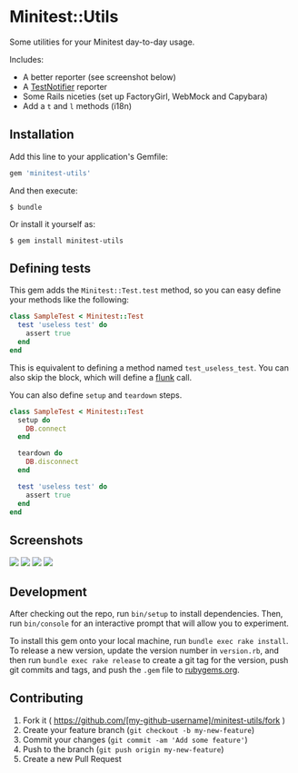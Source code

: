 # Minitest::Utils

Some utilities for your Minitest day-to-day usage.

Includes:

- A better reporter (see screenshot below)
- A [TestNotifier](http://github.com/fnando/test_notifier) reporter
- Some Rails niceties (set up FactoryGirl, WebMock and Capybara)
- Add a `t` and `l` methods (i18n)

## Installation

Add this line to your application's Gemfile:

```ruby
gem 'minitest-utils'
```

And then execute:

    $ bundle

Or install it yourself as:

    $ gem install minitest-utils

## Defining tests

This gem adds the `Minitest::Test.test` method, so you can easy define your methods like the following:

```ruby
class SampleTest < Minitest::Test
  test 'useless test' do
    assert true
  end
end
```

This is equivalent to defining a method named `test_useless_test`. You can also skip the block, which will define a [flunk](https://github.com/seattlerb/minitest/blob/77120c5b2511c4665610cda06c8058c801b28e7f/lib/minitest/assertions.rb#L477-L480) call.

You can also define `setup` and `teardown` steps.

```ruby
class SampleTest < Minitest::Test
  setup do
    DB.connect
  end

  teardown do
    DB.disconnect
  end

  test 'useless test' do
    assert true
  end
end
```

## Screenshots

![](https://raw.githubusercontent.com/fnando/minitest-utils/master/screenshots/light-failing.png)
![](https://raw.githubusercontent.com/fnando/minitest-utils/master/screenshots/light-success.png)
![](https://raw.githubusercontent.com/fnando/minitest-utils/master/screenshots/dark-failing.png)
![](https://raw.githubusercontent.com/fnando/minitest-utils/master/screenshots/dark-success.png)


## Development

After checking out the repo, run `bin/setup` to install dependencies. Then, run `bin/console` for an interactive prompt that will allow you to experiment.

To install this gem onto your local machine, run `bundle exec rake install`. To release a new version, update the version number in `version.rb`, and then run `bundle exec rake release` to create a git tag for the version, push git commits and tags, and push the `.gem` file to [rubygems.org](https://rubygems.org).

## Contributing

1. Fork it ( https://github.com/[my-github-username]/minitest-utils/fork )
2. Create your feature branch (`git checkout -b my-new-feature`)
3. Commit your changes (`git commit -am 'Add some feature'`)
4. Push to the branch (`git push origin my-new-feature`)
5. Create a new Pull Request
